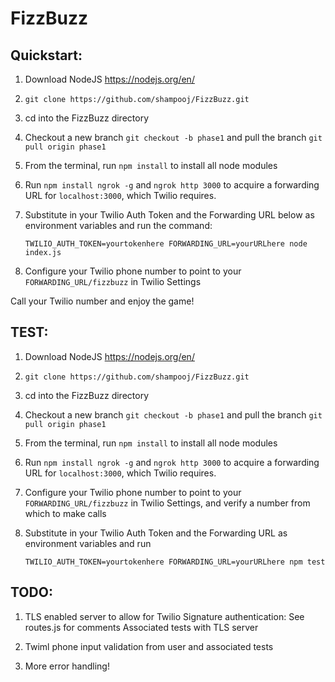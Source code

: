 # FizzBuzz

## Quickstart:

1. Download NodeJS https://nodejs.org/en/

2. `git clone https://github.com/shampooj/FizzBuzz.git`

3. cd into the FizzBuzz directory

4. Checkout a new branch `git checkout -b phase1` and pull the branch `git pull origin phase1`

5. From the terminal, run `npm install` to install all node modules

6. Run `npm install ngrok -g` and `ngrok http 3000` to acquire a forwarding URL for `localhost:3000`, which Twilio requires.

7. Substitute in your Twilio Auth Token and the Forwarding URL below as environment variables and run the command:

   `TWILIO_AUTH_TOKEN=yourtokenhere FORWARDING_URL=yourURLhere node index.js`

8. Configure your Twilio phone number to point to your `FORWARDING_URL/fizzbuzz` in Twilio Settings

Call your Twilio number and enjoy the game!

## TEST:

1. Download NodeJS https://nodejs.org/en/

2. `git clone https://github.com/shampooj/FizzBuzz.git`

3. cd into the FizzBuzz directory

4. Checkout a new branch `git checkout -b phase1` and pull the branch `git pull origin phase1`

5. From the terminal, run `npm install` to install all node modules

6. Run `npm install ngrok -g` and `ngrok http 3000` to acquire a forwarding URL for `localhost:3000`, which Twilio requires.

7. Configure your Twilio phone number to point to your `FORWARDING_URL/fizzbuzz` in Twilio Settings, and verify a number from which to make calls

8. Substitute in your Twilio Auth Token and the Forwarding URL as environment variables and run

   `TWILIO_AUTH_TOKEN=yourtokenhere FORWARDING_URL=yourURLhere npm test`

## TODO:

1. TLS enabled server to allow for Twilio Signature authentication: See routes.js for comments
Associated tests with TLS server

2. Twiml phone input validation from user and associated tests

3. More error handling! 
